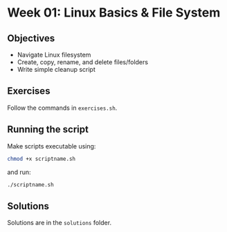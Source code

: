 # Week 01: Linux Basics & File System

## Objectives
- Navigate Linux filesystem
- Create, copy, rename, and delete files/folders
- Write simple cleanup script

## Exercises
Follow the commands in `exercises.sh`.

## Running the script
Make scripts executable using:
```bash
chmod +x scriptname.sh
```
and run:
```bash
./scriptname.sh
```

## Solutions
Solutions are in the `solutions` folder.